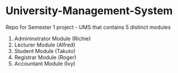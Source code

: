 # University-Management-System
Repo for Semester 1 project - UMS that contains 5 distinct modules

1) Admininstrator Module (Richie)
2) Lecturer Module (Alfred)
3) Student Module (Takuto)
4) Registrar Module (Roger)
5) Accountant Module (Ivy)
